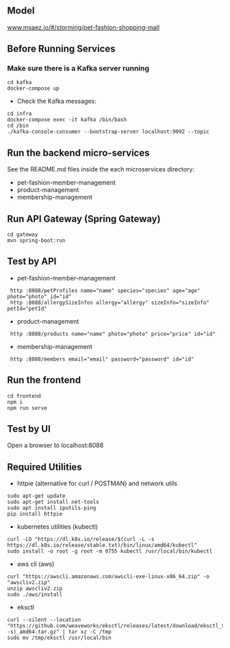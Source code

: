 # 

## Model
www.msaez.io/#/storming/pet-fashion-shopping-mall

## Before Running Services
### Make sure there is a Kafka server running
```
cd kafka
docker-compose up
```
- Check the Kafka messages:
```
cd infra
docker-compose exec -it kafka /bin/bash
cd /bin
./kafka-console-consumer --bootstrap-server localhost:9092 --topic
```

## Run the backend micro-services
See the README.md files inside the each microservices directory:

- pet-fashion-member-management
- product-management
- membership-management


## Run API Gateway (Spring Gateway)
```
cd gateway
mvn spring-boot:run
```

## Test by API
- pet-fashion-member-management
```
 http :8088/petProfiles name="name" species="species" age="age" photo="photo" id="id" 
 http :8088/allergySizeInfos allergy="allergy" sizeInfo="sizeInfo" petId="petId" 
```
- product-management
```
 http :8088/products name="name" photo="photo" price="price" id="id" 
```
- membership-management
```
 http :8088/members email="email" password="password" id="id" 
```


## Run the frontend
```
cd frontend
npm i
npm run serve
```

## Test by UI
Open a browser to localhost:8088

## Required Utilities

- httpie (alternative for curl / POSTMAN) and network utils
```
sudo apt-get update
sudo apt-get install net-tools
sudo apt install iputils-ping
pip install httpie
```

- kubernetes utilities (kubectl)
```
curl -LO "https://dl.k8s.io/release/$(curl -L -s https://dl.k8s.io/release/stable.txt)/bin/linux/amd64/kubectl"
sudo install -o root -g root -m 0755 kubectl /usr/local/bin/kubectl
```

- aws cli (aws)
```
curl "https://awscli.amazonaws.com/awscli-exe-linux-x86_64.zip" -o "awscliv2.zip"
unzip awscliv2.zip
sudo ./aws/install
```

- eksctl 
```
curl --silent --location "https://github.com/weaveworks/eksctl/releases/latest/download/eksctl_$(uname -s)_amd64.tar.gz" | tar xz -C /tmp
sudo mv /tmp/eksctl /usr/local/bin
```

